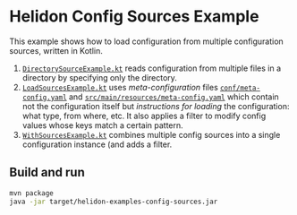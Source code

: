 # Helidon Config Sources Example

This example shows how to load configuration from multiple 
configuration sources, written in Kotlin.

1. [`DirectorySourceExample.kt`](src/main/kotlin/io/helidon/kotlin/config/examples/sources/DirectorySourceExample.kt)
reads configuration from multiple files in a directory by specifying only the directory.
2. [`LoadSourcesExample.kt`](src/main/kotlin/io/helidon/kotlin/config/examples/sources/LoadSourcesExample.kt)
uses _meta-configuration_ files [`conf/meta-config.yaml`](./conf/meta-config.yaml) 
and [`src/main/resources/meta-config.yaml`](./src/main/resources/meta-config.yaml)
which contain not the configuration itself but
_instructions for loading_ the configuration: what type, from where, etc. It also
applies a filter to modify config values whose keys match a certain pattern.
3. [`WithSourcesExample.kt`](src/main/kotlin/io/helidon/kotlin/config/examples/sources/WithSourcesExample.kt)
combines multiple config sources into a single configuration instance (and adds a
filter.

## Build and run

```bash
mvn package
java -jar target/helidon-examples-config-sources.jar
```
